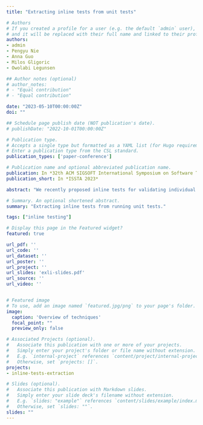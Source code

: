 ```yaml
---
title: "Extracting inline tests from unit tests"

# Authors
# If you created a profile for a user (e.g. the default `admin` user), write the username (folder name) here 
# and it will be replaced with their full name and linked to their profile.
authors:
- admin
- Pengyu Nie
- Anna Guo
- Milos Gligoric
- Owolabi Legunsen

## Author notes (optional)
# author_notes:
# - "Equal contribution"
# - "Equal contribution"

date: "2023-05-10T00:00:00Z"
doi: ""

## Schedule page publish date (NOT publication's date).
# publishDate: "2022-10-01T00:00:00Z"

# Publication type.
# Accepts a single type but formatted as a YAML list (for Hugo requirements).
# Enter a publication type from the CSL standard.
publication_types: ['paper-conference']

# Publication name and optional abbreviated publication name. 
publication: In *32th ACM SIGSOFT International Symposium on Software Testing and Analysis*
publication_short: In *ISSTA 2023*

abstract: "We recently proposed inline tests for validating individual programstatements; they allow developers to provide test inputs, expectedoutputs, and test oracles immediately after a target statement. But,existing code can have many target statements. So, automatic gen-eration of inline tests is an important next step towards increasingtheir adoption. We proposeExLi, the first technique for automat-ically generating inline tests.ExLiextracts inline tests from unittests; it first records all variable values at a target statement whileexecuting unit tests. Then,ExLiuses those values as test inputsand test oracles in an initial set of generated inline tests. Targetstatements that are executed many times could have redundant ini-tial inline tests. So,ExLiuses a novel coverage-then-mutants basedreduction process to remove redundant inline tests. We implementExLifor Java and use it to generate inline tests for 718 target state-ments in 31 open-source programs.ExLireduces 17,273 initiallygenerated inline tests to 905 inline tests. The final set of generatedinline tests kills up to 25.1% more mutants on target statementsthan developer written and automatically generated unit tests. Thatis,ExLigenerates inline tests that can improve the fault-detectioncapability of the test suites from which they are extracted." 

# Summary. An optional shortened abstract.
summary: "Extracting inline tests from running unit tests."

tags: ["inline testing"]

# Display this page in the Featured widget? 
featured: true

url_pdf: ''
url_code: ''
url_dataset: ''
url_poster: ''
url_project: ''
url_slides: 'exli-slides.pdf'
url_source: ''
url_video: ''


# Featured image
# To use, add an image named `featured.jpg/png` to your page's folder. 
image:
  caption: 'Overview of techniques'
  focal_point: ""
  preview_only: false

# Associated Projects (optional).
#   Associate this publication with one or more of your projects.
#   Simply enter your project's folder or file name without extension.
#   E.g. `internal-project` references `content/project/internal-project/index.md`.
#   Otherwise, set `projects: []`.
projects:
- inline-tests-extraction

# Slides (optional).
#   Associate this publication with Markdown slides.
#   Simply enter your slide deck's filename without extension.
#   E.g. `slides: "example"` references `content/slides/example/index.md`.
#   Otherwise, set `slides: ""`.
slides: ""
---
```

